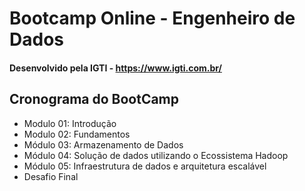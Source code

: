 # Bootcamp Online - Engenheiro de Dados
#### Desenvolvido pela IGTI - https://www.igti.com.br/
## Cronograma do BootCamp
- Modulo 01: Introdução
- Modulo 02: Fundamentos
- Módulo 03: Armazenamento de Dados
- Módulo 04: Solução de dados utilizando o Ecossistema Hadoop
- Módulo 05: Infraestrutura de dados e arquitetura escalável
- Desafio Final
